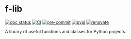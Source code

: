 # f-lib

[![doc status](https://readthedocs.org/projects/f-lib/badge/?version=latest)](https://f-lib.readthedocs.io/en/latest/?badge=latest)
[![CI](https://github.com/finleyfamily/f-lib/actions/workflows/ci.yml/badge.svg)](https://github.com/finleyfamily/f-lib/actions/workflows/ci.yml)
[![pre-commit](https://img.shields.io/badge/pre--commit-enabled-brightgreen?logo=pre-commit)](https://github.com/pre-commit/pre-commit)
[![pypi](https://img.shields.io/pypi/v/f-lib?style=flat)](https://pypi.org/project/f-lib/)
[![renovate](https://img.shields.io/badge/enabled-brightgreen?logo=renovatebot&logoColor=%2373afae&label=renovate)](https://developer.mend.io/github/finleyfamily/f-lib)

A library of useful functions and classes for Python projects.
